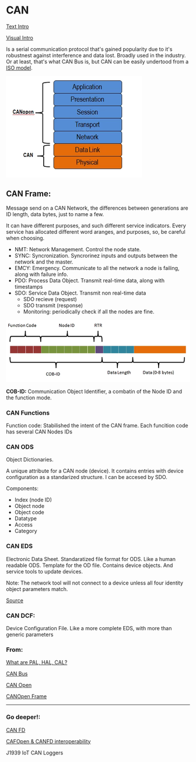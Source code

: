 # CAN


[Text Intro](https://www.can-cia.org/can-knowledge/)

[Visual Intro](https://www.youtube.com/watch?v=DlbkWryzJqg)

Is a serial communication protocol that's gained popularity due to it's robustnest against interference and data lost. Broadly used in the industry. Or at least, that's what CAN Bus is, but CAN can be easily undertood from a [ISO model](https://www.can-cia.org/index.php?id=systemdesign-can-physicallayer). 

![image info](imgsGuides/CANopen_OSI_20130405155731.webp)

## CAN Frame: 
Message send on a CAN Network, the differences between generations are ID length, data bytes, just to name a few. 

It can have different purposes, and such different service indicators. Every service has allocated different word aranges, and purposes, so, be careful when choosing. 
* NMT: Network Management. Control the node state.
* SYNC: Syncronization. Syncrorinez inputs and outputs between the network and the master. 
* EMCY: Emergency. Communicate to all the network a node is failing, along with failure info.
* PDO: Process Data Object. Transmit real-time data, along with timestamps
* SDO: Service Data Object. Transmit non real-time data
    * SDO recieve (request)
    * SDO transmit (response)
    * Monitoring: periodically check if all the nodes are fine.

![CAN frame example](imgsGuides/FrameFormat2.webp)

**COB-ID:** Communication Object Identifier, a combatin of the Node ID and the function mode. 

### CAN Functions
Function code:
Stabilished the intent of the CAN frame. Each funcition code has several CAN Nodes IDs





### CAN ODS
Object Dictionaries.

A unique attribute for a CAN node (device). It contains entries with device configuration as a standarized structure. I can be accesed by SDO.

Components:
* Index (node ID)
* Object node
* Object code
* Datatype
* Access
* Category

### CAN EDS
Electronic Data Sheet.
Standaratized file format for ODS. Like a human readable ODS. Template for the OD file. Contains device objects. And service tools to update devices.

Note: The network tool will not connect to a device unless all four identity object parameters match.

[Source](https://www.rtautomation.com/rtas-blog/ethernet-ip-eds-update/#:~:text=Electronic%20Data%20Sheets%20(EDS)%20are,tool%20to%20recognize%20the%20device.)

### CAN DCF:
Device Configuration File.
Like a more complete EDS, with more than generic parameters



### From:
[What are PAL, HAL, CAL?](https://www.linkedin.com/pulse/importance-well-designed-architecture-embedded-software-prajwal-b-v)

[CAN Bus](https://www.csselectronics.com/pages/can-bus-simple-intro-tutorial)

[CAN Open](https://www.csselectronics.com/pages/canopen-tutorial-simple-intro)

[CANOpen Frame](https://www.ni.com/es-mx/innovations/white-papers/13/the-basics-of-canopen.html)

------

### Go deeper!:
[CAN FD](https://www.csselectronics.com/pages/can-fd-flexible-data-rate-intro)

[CAFOpen & CANFD interoperability](https://www.can-cia.org/fileadmin/resources/documents/proceedings/2013_merkel.pdf)

J1939
IoT CAN Loggers
